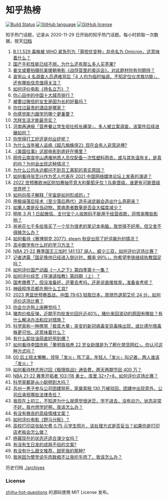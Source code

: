 # 知乎热榜
[![Build Status](https://github.com/ToWeLong/zhihu-hot-questions/workflows/CI/badge.svg)](https://github.com/ToWeLong/zhihu-hot-questions/actions)
[![GitHub language](https://img.shields.io/badge/language-golang-orange.svg)](https://golang.org/)
[![GitHub license](https://img.shields.io/github/license/ToWeLong/zhihu-hot-questions)](https://github.com/ToWeLong/zhihu-hot-questions/blob/main/LICENSE)

知乎热门话题，记录从 2020-11-29 日开始的知乎热门话题。每小时抓取一次数据，按天[归档](./archives)

<!-- BEGIN -->

1. [B.1.1.529 毒株被 WHO 紧急列为「需担忧变种」并命名为 Omicron，这意味着什么？](https://www.zhihu.com/question/501882515)
1. [国产手机性能已经不弱，为什么还有那么多人买苹果?](https://www.zhihu.com/question/501174180)
1. [姜文或要拍摄抗美援朝电影《战俘营里的奥运会》，对此题材你有何期待？](https://www.zhihu.com/question/501854796)
1. [哀牢山 4 名调查人员遇难背后「4 人均为临时抽调，不知定位仪求救功能」，还有哪些信息值得关注？](https://www.zhihu.com/question/501895295)
1. [如何评价电影《扬名立万》？](https://www.zhihu.com/question/498092151)
1. [你心目中的中国十大城市排行？](https://www.zhihu.com/question/288630274)
1. [被要过微信的女生是因为长的好看吗？](https://www.zhihu.com/question/500613155)
1. [你住过最贵的酒店是哪家？](https://www.zhihu.com/question/35236983)
1. [你感觉能力跟学历哪个更重要？](https://www.zhihu.com/question/497552777)
1. [怎样生活才能最充实？](https://www.zhihu.com/question/496843036)
1. [河南再通报「营养餐让学生呕吐校长痛哭」，多人被立案调查，该案件后续进展如何？](https://www.zhihu.com/question/501897874)
1. [你觉得打工好还是创业好呢？](https://www.zhihu.com/question/492063575)
1. [为什么当年被人诟病《超凡蜘蛛侠2》现在会有人非常追捧?](https://www.zhihu.com/question/342186356)
1. [《美国往事》这部电影到底好在哪里？](https://www.zhihu.com/question/34038463)
1. [网传云南哀牢山遇难地质人员仅配备一次性塑料雨衣，或与其失温有关，是真的吗？为何会出现这种情况？](https://www.zhihu.com/question/501150344)
1. [为什么公司永远都问不到员工离职的真实原因？](https://www.zhihu.com/question/493844417)
1. [如何看待张艺兴作为艺人代表在 2021 中国网络媒体论坛上发表的演讲？](https://www.zhihu.com/question/501301934)
1. [2022 世预赛欧洲区附加赛抽签意大利葡萄牙仅 1 队能晋级，谁更有可能晋级世界杯？](https://www.zhihu.com/question/501877679)
1. [如何向孩子解释「宇宙是如何形成的」?](https://www.zhihu.com/question/499985684)
1. [用极端落后技术（至少落后两代）造先进武器会造出什么奇葩来？](https://www.zhihu.com/question/478170187)
1. [如果人类是反刍动物，胃病患者数量是否会大幅度减少？](https://www.zhihu.com/question/496418756)
1. [明年 3 月 1 日起微信、支付宝个人收款码不能用于经营收款，将带来哪些影响？](https://www.zhihu.com/question/501704753)
1. [爸爸花七千多给我买了一个华为很老的笔记本电脑，我觉得不好用，但又舍不得换怎么办？](https://www.zhihu.com/question/415707444)
1. [如何看待《赛博朋克 2077》steam 秋促出现了好评飙升的情况？](https://www.zhihu.com/question/501747460)
1. [高中数学有什么好的学习方法？](https://www.zhihu.com/question/311885002)
1. [NBA 21-22 赛季国王三加时 141:137 湖人，威少三双，如何评价这场比赛？](https://www.zhihu.com/question/501934148)
1. [记者透露「国足换帅已经进入倒计时，概率 99%」，你希望李铁继续执教国足吗？](https://www.zhihu.com/question/501938596)
1. [如何评价国产动画《一人之下》第四季第十一集？](https://www.zhihu.com/question/501711333)
1. [如何评价综艺《导演请指教》第四期（上）？](https://www.zhihu.com/question/501837974)
1. [国考缴费了，但没准备好，还要去考吗，还是说直接放弃，准备省考呢？](https://www.zhihu.com/question/500700524)
1. [神级程序员都在用什么工具?](https://www.zhihu.com/question/465346075)
1. [2023 男篮世预赛首战，中国 79:63 轻取日本，周琦伤退郭艾伦 24 分，如何评价这场比赛？](https://www.zhihu.com/question/501893873)
1. [你会允许狗上床睡觉吗？](https://www.zhihu.com/question/458539259)
1. [猪肉价格反弹，近期平均批发价回升近40%，猪价来回波动的原因有哪些？有什么解决办法和应对措施？](https://www.zhihu.com/question/501731581)
1. [科学家称一种携带「极其大量」突变的新冠病毒变异毒株出现，或比德尔塔毒株更可怕，这意味着什么？](https://www.zhihu.com/question/501675425)
1. [有什么卸妆油简直好用到爆？](https://www.zhihu.com/question/334274580)
1. [如何看待李国庆称「董明珠培养 22 岁女助理是为了孵化带货网红」，你认可这种方式吗？](https://www.zhihu.com/question/501336972)
1. [00 后上班太懒散，领导「发火」骂了滚，年轻人「发火」叫记者，两人谁该「发火」?](https://www.zhihu.com/question/489482590)
1. [如何看待林志玲讨回《极限挑战》通告费，两天两期节目 400 万？](https://www.zhihu.com/question/501356854)
1. [NBA 21-22 赛季开拓者 103:118 勇士，库里 32+7+8，如何评价这场比赛？](https://www.zhihu.com/question/501924047)
1. [科学家都是从小聪明到大吗？](https://www.zhihu.com/question/492612048)
1. [苏州一男子参与公司团建猝死，家属索赔 130 万被驳回，团建中出现意外，公司应承担哪些法律责任？](https://www.zhihu.com/question/501236541)
1. [我现在上初三，不知道为什么就感觉很迷茫，学不进去，没有动力，状态非常不好，我也想学好啊，我该怎么办？](https://www.zhihu.com/question/501888941)
1. [有没有微丧的高级情绪文案？](https://www.zhihu.com/question/492520289)
1. [如何评价电影《野马分鬃》？](https://www.zhihu.com/question/421209386)
1. [高校打印店张贴欠费 0.75 元学生照片，该处理方式是否妥当？如果你是打印店老板会怎么做？](https://www.zhihu.com/question/500904587)
1. [杨幂现在的状态还适合演少女吗？](https://www.zhihu.com/question/499576882)
1. [有没有生日发的成熟不俗的文案?](https://www.zhihu.com/question/413422913)
1. [有没有什么甜文推荐，甜死我的那种?](https://www.zhihu.com/question/471376074)
1. [我爸因为樊登说牛肉致痴不让我吃牛肉了，我该怎么办？](https://www.zhihu.com/question/499979556)

<!-- END -->

历史归档 [./archives](./archives)


### License
[zhihu-hot-questions](https://github.com/towelong/zhihu-hot-questions) 的源码使用 MIT License 发布。